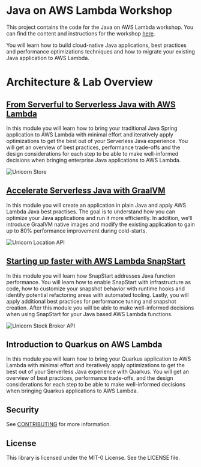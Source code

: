 # Java on AWS Lambda Workshop

This project contains the code for the Java on AWS Lambda workshop.
You can find the content and instructions for the workshop [here](https://catalog.workshops.aws/java-on-aws-lambda).

You will learn how to build cloud-native Java applications, best practices and performance optimizations techniques and how to migrate your existing Java application to AWS Lambda.

# Architecture & Lab Overview

## [From Serverful to Serverless Java with AWS Lambda](labs/unicorn-store)

In this module you will learn how to bring your traditional Java Spring application to AWS Lambda with minimal effort and iteratively apply optimizations to get the best out of your Serverless Java experience. You will get an overview of best practices, performance trade-offs and the design considerations for each step to be able to make well-informed decisions when bringing enterprise Java applications to AWS Lambda.

![Unicorn Store](resources/unicorn-store-overview.png)

## [Accelerate Serverless Java with GraalVM](labs/unicorn-location-api)

In this module you will create an application in plain Java and apply AWS Lambda Java best practises.
The goal is to understand how you can optimize your Java applications and run it more efficiently.
In addition, we’ll introduce GraalVM native images and modify the existing application to gain up to 80% performance improvement during cold-starts.

![Unicorn Location API](resources/unicorn-location-api-overview.png)

## [Starting up faster with AWS Lambda SnapStart](labs/unicorn-stock-broker)

In this module you will learn how SnapStart addresses Java function performance. You will learn how to enable SnapStart with infrastructure as code, how to customize your snapshot behavior with runtime hooks and identify potential refactoring areas with automated tooling. Lastly, you will apply additional best practices for performance tuning and snapshot creation. After this module you will be able to make well-informed decisions when using SnapStart for your Java based AWS Lambda functions.

![Unicorn Stock Broker API](resources/unicorn-stock-broker-inital.png)

## Introduction to Quarkus on AWS Lambda
In this module you will learn how to bring your Quarkus application to AWS Lambda with minimal effort and iteratively apply optimizations to get the best out of your Serverless Java experience with Quarkus. You will get an overview of best practices, performance trade-offs, and the design considerations for each step to be able to make well-informed decisions when bringing Quarkus applications to AWS Lambda.

## Security

See [CONTRIBUTING](CONTRIBUTING.md#security-issue-notifications) for more information.

## License

This library is licensed under the MIT-0 License. See the LICENSE file.

